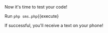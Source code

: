 Now it's time to test your code!

Run `php sms.php`{{execute}

If successful, you'll receive a text on your phone!